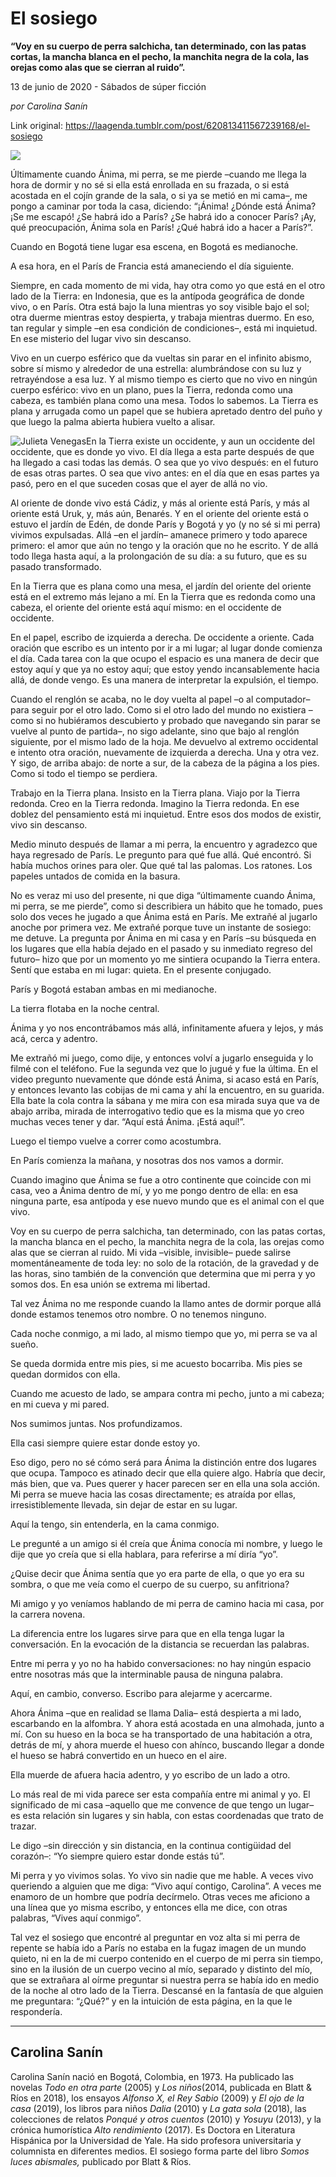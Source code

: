 # El sosiego

**“Voy en su cuerpo de perra salchicha, tan determinado, con las patas cortas, la mancha blanca en el pecho, la manchita negra de la cola, las orejas como alas que se cierran al ruido”.**

13 de junio de 2020 - Sábados de súper ficción

_por Carolina Sanín_

Link original: https://laagenda.tumblr.com/post/620813411567239168/el-sosiego

![](https://64.media.tumblr.com/0e0edf71d60049f68a465fd4ba765fa0/0acd7f8da9314bcc-3d/s500x750/f9582d7976286e59972b014c4a5f4fae053549cb.jpg)  





Últimamente cuando Ánima, mi perra, se me pierde –cuando me llega la hora de dormir y no sé si ella está enrollada en su frazada, o si está acostada en el cojín grande de la sala, o si ya se metió en mi cama–, me pongo a caminar por toda la casa, diciendo: “¡Ánima! ¿Dónde está Ánima? ¡Se me escapó! ¿Se habrá ido a París? ¿Se habrá ido a conocer París? ¡Ay, qué preocupación, Ánima sola en París! ¿Qué habrá ido a hacer a París?”. 

Cuando en Bogotá tiene lugar esa escena, en Bogotá es medianoche. 

A esa hora, en el París de Francia está amaneciendo el día siguiente. 

Siempre, en cada momento de mi vida, hay otra como yo que está en el otro lado de la Tierra: en Indonesia, que es la antípoda geográfica de donde vivo, o en París. Otra está bajo la luna mientras yo soy visible bajo el sol; otra duerme mientras estoy despierta, y trabaja mientras duermo. En eso, tan regular y simple –en esa condición de condiciones–, está mi inquietud. En ese misterio del lugar vivo sin descanso. 

Vivo en un cuerpo esférico que da vueltas sin parar en el infinito abismo, sobre sí mismo y alrededor de una estrella: alumbrándose con su luz y retrayéndose a esa luz. Y al mismo tiempo es cierto que no vivo en ningún cuerpo esférico: vivo en un plano, pues la Tierra, redonda como una cabeza, es también plana como una mesa. Todos lo sabemos. La Tierra es plana y arrugada como un papel que se hubiera apretado dentro del puño y que luego la palma abierta hubiera vuelto a alisar. 

![Julieta Venegas](https://64.media.tumblr.com/bde6b42d26f53e96c5b02c2c04e3bf03/0acd7f8da9314bcc-3a/s250x400/00b88ec6d14f7948463cec164d56560f93647fd1.jpg)En la Tierra existe un occidente, y aun un occidente del occidente, que es donde yo vivo. El día llega a esta parte después de que ha llegado a casi todas las demás. O sea que yo vivo después: en el futuro de esas otras partes. O sea que vivo antes: en el día que en esas partes ya pasó, pero en el que suceden cosas que el ayer de allá no vio. 

Al oriente de donde vivo está Cádiz, y más al oriente está París, y más al oriente está Uruk, y, más aún, Benarés. Y en el oriente del oriente está o estuvo el jardín de Edén, de donde París y Bogotá y yo (y no sé si mi perra) vivimos expulsadas. Allá –en el jardín– amanece primero y todo aparece primero: el amor que aún no tengo y la oración que no he escrito. Y de allá todo llega hasta aquí, a la prolongación de su día: a su futuro, que es su pasado transformado. 

En la Tierra que es plana como una mesa, el jardín del oriente del oriente está en el extremo más lejano a mí. En la Tierra que es redonda como una cabeza, el oriente del oriente está aquí mismo: en el occidente de occidente. 

En el papel, escribo de izquierda a derecha. De occidente a oriente. Cada oración que escribo es un intento por ir a mi lugar; al lugar donde comienza el día. Cada tarea con la que ocupo el espacio es una manera de decir que estoy aquí y que ya no estoy aquí; que estoy yendo incansablemente hacia allá, de donde vengo. Es una manera de interpretar la expulsión, el tiempo. 

Cuando el renglón se acaba, no le doy vuelta al papel –o al computador– para seguir por el otro lado. Como si el otro lado del mundo no existiera –como si no hubiéramos descubierto y probado que navegando sin parar se vuelve al punto de partida–, no sigo adelante, sino que bajo al renglón siguiente, por el mismo lado de la hoja. Me devuelvo al extremo occidental e intento otra oración, nuevamente de izquierda a derecha. Una y otra vez. Y sigo, de arriba abajo: de norte a sur, de la cabeza de la página a los pies. Como si todo el tiempo se perdiera. 

Trabajo en la Tierra plana. Insisto en la Tierra plana. Viajo por la Tierra redonda. Creo en la Tierra redonda. Imagino la Tierra redonda. En ese doblez del pensamiento está mi inquietud. Entre esos dos modos de existir, vivo sin descanso. 

Medio minuto después de llamar a mi perra, la encuentro y agradezco que haya regresado de París. Le pregunto para qué fue allá. Qué encontró. Si había muchos orines para oler. Que qué tal las palomas. Los ratones. Los papeles untados de comida en la basura. 

No es veraz mi uso del presente, ni que diga “últimamente cuando Ánima, mi perra, se me pierde”, como si describiera un hábito que he tomado, pues solo dos veces he jugado a que Ánima está en París. Me extrañé al jugarlo anoche por primera vez. Me extrañé porque tuve un instante de sosiego: me detuve. La pregunta por Ánima en mi casa y en París –su búsqueda en los lugares que ella había dejado en el pasado y su inmediato regreso del futuro– hizo que por un momento yo me sintiera ocupando la Tierra entera. Sentí que estaba en mi lugar: quieta. En el presente conjugado. 

París y Bogotá estaban ambas en mi medianoche. 

La tierra flotaba en la noche central. 

Ánima y yo nos encontrábamos más allá, infinitamente afuera y lejos, y más acá, cerca y adentro. 

Me extrañó mi juego, como dije, y entonces volví a jugarlo enseguida y lo filmé con el teléfono. Fue la segunda vez que lo jugué y fue la última. En el video pregunto nuevamente que dónde está Ánima, si acaso está en París, y entonces levanto las cobijas de mi cama y ahí la encuentro, en su guarida. Ella bate la cola contra la sábana y me mira con esa mirada suya que va de abajo arriba, mirada de interrogativo tedio que es la misma que yo creo muchas veces tener y dar. “Aquí está Ánima. ¡Está aquí!”. 

Luego el tiempo vuelve a correr como acostumbra. 

En París comienza la mañana, y nosotras dos nos vamos a dormir. 

Cuando imagino que Ánima se fue a otro continente que coincide con mi casa, veo a Ánima dentro de mí, y yo me pongo dentro de ella: en esa ninguna parte, esa antípoda y ese nuevo mundo que es el animal con el que vivo. 

Voy en su cuerpo de perra salchicha, tan determinado, con las patas cortas, la mancha blanca en el pecho, la manchita negra de la cola, las orejas como alas que se cierran al ruido. Mi vida –visible, invisible– puede salirse momentáneamente de toda ley: no solo de la rotación, de la gravedad y de las horas, sino también de la convención que determina que mi perra y yo somos dos. En esa unión se extrema mi libertad. 

Tal vez Ánima no me responde cuando la llamo antes de dormir porque allá donde estamos tenemos otro nombre. O no tenemos ninguno. 

Cada noche conmigo, a mi lado, al mismo tiempo que yo, mi perra se va al sueño. 

Se queda dormida entre mis pies, si me acuesto bocarriba. Mis pies se quedan dormidos con ella. 

Cuando me acuesto de lado, se ampara contra mi pecho, junto a mi cabeza; en mi cueva y mi pared. 

Nos sumimos juntas. Nos profundizamos. 

Ella casi siempre quiere estar donde estoy yo.

Eso digo, pero no sé cómo será para Ánima la distinción entre dos lugares que ocupa. Tampoco es atinado decir que ella quiere algo. Habría que decir, más bien, que va. Pues querer y hacer parecen ser en ella una sola acción. Mi perra se mueve hacia las cosas directamente; es atraída por ellas, irresistiblemente llevada, sin dejar de estar en su lugar. 

Aquí la tengo, sin entenderla, en la cama conmigo. 

Le pregunté a un amigo si él creía que Ánima conocía mi nombre, y luego le dije que yo creía que si ella hablara, para referirse a mí diría “yo”. 

¿Quise decir que Ánima sentía que yo era parte de ella, o que yo era su sombra, o que me veía como el cuerpo de su cuerpo, su anfitriona? 

Mi amigo y yo veníamos hablando de mi perra de camino hacia mi casa, por la carrera novena. 

La diferencia entre los lugares sirve para que en ella tenga lugar la conversación. En la evocación de la distancia se recuerdan las palabras. 

Entre mi perra y yo no ha habido conversaciones: no hay ningún espacio entre nosotras más que la interminable pausa de ninguna palabra. 

Aquí, en cambio, converso. Escribo para alejarme y acercarme.

Ahora Ánima –que en realidad se llama Dalia– está despierta a mi lado, escarbando en la alfombra. Y ahora está acostada en una almohada, junto a mí. Con su hueso en la boca se ha transportado de una habitación a otra, detrás de mí, y ahora muerde el hueso con ahínco, buscando llegar a donde el hueso se habrá convertido en un hueco en el aire. 

Ella muerde de afuera hacia adentro, y yo escribo de un lado a otro. 

Lo más real de mi vida parece ser esta compañía entre mi animal y yo. El significado de mi casa –aquello que me convence de que tengo un lugar– es esta relación sin lugares y sin habla, con estas coordenadas que trato de trazar. 

Le digo –sin dirección y sin distancia, en la continua contigüidad del corazón–: “Yo siempre quiero estar donde estás tú”. 

Mi perra y yo vivimos solas. Yo vivo sin nadie que me hable. A veces vivo queriendo a alguien que me diga: “Vivo aquí contigo, Carolina”. A veces me enamoro de un hombre que podría decírmelo. Otras veces me aficiono a una línea que yo misma escribo, y entonces ella me dice, con otras palabras, “Vives aquí conmigo”. 

Tal vez el sosiego que encontré al preguntar en voz alta si mi perra de repente se había ido a París no estaba en la fugaz imagen de un mundo quieto, ni en la de mi cuerpo contenido en el cuerpo de mi perra sin tiempo, sino en la ilusión de un cuerpo vecino al mío, separado y distinto del mío, que se extrañara al oírme preguntar si nuestra perra se había ido en medio de la noche al otro lado de la Tierra. Descansé en la fantasía de que alguien me preguntara: “¿Qué?” y en la intuición de esta página, en la que le respondería.



---

 Carolina Sanín
---------------

 Carolina Sanín nació en Bogotá, Colombia, en 1973. Ha publicado las novelas *Todo en otra parte* (2005) y *Los niños*(2014, publicada en Blatt & Ríos en 2018), los ensayos *Alfonso X, el Rey Sabio* (2009) y *El ojo de la casa* (2019), los libros para niños *Dalia* (2010) y *La gata sola* (2018), las colecciones de relatos *Ponqué y otros cuentos* (2010) y *Yosuyu* (2013), y la crónica humorística *Alto rendimiento* (2017). Es Doctora en Literatura Hispánica por la Universidad de Yale. Ha sido profesora universitaria y columnista en diferentes medios. El sosiego forma parte del libro *Somos luces abismales,* publicado por Blatt & Ríos.

